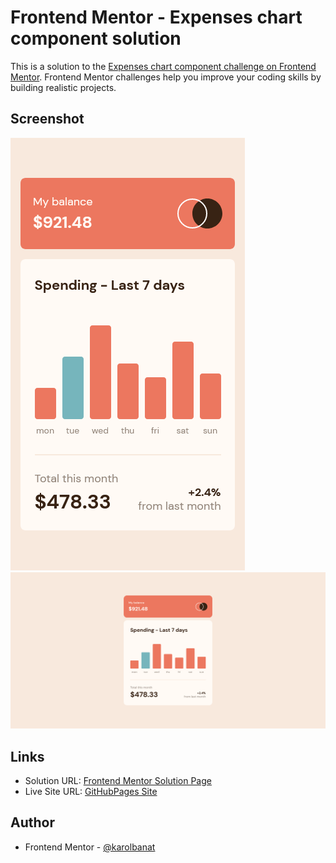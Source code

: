 # Frontend Mentor - Expenses chart component solution

This is a solution to the [Expenses chart component challenge on Frontend Mentor](https://www.frontendmentor.io/challenges/expenses-chart-component-e7yJBUdjwt). Frontend Mentor challenges help you improve your coding skills by building realistic projects.

## Screenshot

![](./screenshots/screenshot-mobile.png)
![](./screenshots/screenshot-desktop.png)

## Links

- Solution URL: [Frontend Mentor Solution Page](https://www.frontendmentor.io/challenges/expenses-chart-component-e7yJBUdjwt/hub/expenses-chart-component-E2RJF0dJQh)
- Live Site URL: [GitHubPages Site](https://karolbanat.github.io/expenses-chart-component/)

## Author

- Frontend Mentor - [@karolbanat](https://www.frontendmentor.io/profile/karolbanat)
